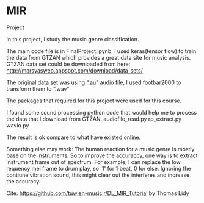 # MIR
Project

In this project, I study the music genre classification.

The main code file is in FinalProject.ipynb.
I used keras(tensor flow) to train the data from GTZAN which provides a great data site for music analysis.
GTZAN data set could be downloaded from here:  
http://marsyasweb.appspot.com/download/data_sets/

The original data set was using “.au” audio file, I used footbar2000 to transform them to “.wav”

The packages that required for this project were used for this course. 

I found some sound processing python code that would help me to process the data that I download from GTZAN.
audiofile_read.py
rp_extract.py
wavio.py

The result is ok compare to what have existed online. 

Something else may work:
The human reaction for a music genre is mostly base on the instruments. 
So to improve the accuraccy, one way is to extract instrument frame out of spectrum.
For example, I can replace the low requency mel frame to drum play, so '1' for 1 beat, 0 for else. Ignoring the contiune vibration sound, this might clear out the interferes and increase the accuracy.


Cite: https://github.com/tuwien-musicir/DL_MIR_Tutorial by Thomas Lidy

